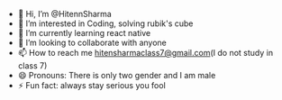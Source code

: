 - 👋 Hi, I’m @HitennSharma
- 👀 I’m interested in Coding, solving rubik's cube
- 🌱 I’m currently learning react native
- 💞️ I’m looking to collaborate with anyone
- 📫 How to reach me hitensharmaclass7@gmail.com(I do not study in class 7)
- 😄 Pronouns: There is only two gender and I am male
- ⚡ Fun fact: always stay serious you fool

<!---
HitennSharma/HitennSharma is a ✨ special ✨ repository because its `README.md` (this file) appears on your GitHub profile.
You can click the Preview link to take a look at your changes.
--->
